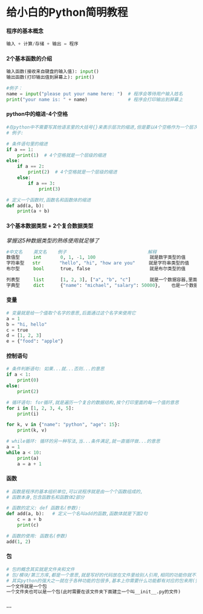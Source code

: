 # 给小白的Python简明教程

#### 程序的基本概念
```python
输入 + 计算/存储 + 输出 = 程序
```

#### 2个基本函数的介绍
```python
输入函数(接收来自键盘的输入值): input()
输出函数(打印输出值到屏幕上): print()

#例子：
name = input("please put your name here: ")  # 程序会等待用户输入姓名
print("your name is: " + name)               # 程序会打印输出到屏幕上
```

#### python中的缩进-4个空格
```python
#在python中不需要写其他语言里的大括号{}来表示层次的缩进,但是要以4个空格作为一个层次的缩进.
# 例子:

# 条件语句里的缩进
if a == 1:
    print(1)  # 4个空格就是一个层级的缩进
else:    
    if a == 2:
        print(2)  # 4个空格就是一个层级的缩进
    else:
        if a == 3:
            print(3)

# 定义一个函数时,函数名和函数体的缩进
def add(a, b):
    print(a + b)
```


#### 3个基本数据类型 + 2个复合数据类型
*掌握这5种数据类型的熟练使用就足够了*
```python
#中文名    英文名    例子                              解释 
数值型     int       0, 1, -1, 100                    就是数字类型的值
字符串型   str       "hello", "hi", "how are you"     就是字符串类型的值
布尔型     bool      true, false                      就是布尔类型的值

列表型     list      [1, 2, 3], ["a", "b", "c"]       就是一个数据容器,里面按顺序放多个值
字典型     dict      {"name": "michael", "salary": 50000},    也是一个数据容器,里面存放键值对型的值
```

#### 变量
```python
# 变量就是给一个值取个名字的意思,后面通过这个名字来使用它
a = 1
b = "hi, hello"
c = true
d = [1, 2, 3]
e = {"food": "apple"}
```


#### 控制语句
```python
# 条件判断语句: 如果...就...否则...的意思
if a < 1:
    print(0)
else:
    print(2)

# 循环语句: for循环,就是遍历一个复合的数据结构,挨个打印里面的每一个值的意思
for i in [1, 2, 3, 4, 5]:
    print(i)

for k, v in {"name": "python", "age": 15}:
    print(k, v)

# while循环: 循环的另一种写法,当...条件满足,就一直循环做...的意思
a = 1
while a < 10:
    print(a)
    a = a + 1
```

#### 函数
```python
# 函数是程序的基本组织单位,可以说程序就是由一个个函数组成的,
# 函数本身,包含函数名和函数体2部分

# 函数的定义: def 函数名(参数):
def add(a, b):   # 定义一个名叫add的函数,函数体就是下面2句
    c = a + b
    print(c)

# 函数的使用: 函数名(参数)
add(1, 2)
```


#### 包
```python
# 包的概念其实就是文件夹和文件
# 包/模块/第三方库,都是一个意思,就是写好的代码放在文件里给别人引用,相同的功能你就不需要重复写了.
# 其实python的强大之一就在于各种功能的包很多,基本上你需要什么功能都有对应的包来用(安装包的方法: pip install 包名)
一个文件就是一个包
一个文件夹也可以是一个包(此时需要在该文件夹下面建立一个叫__init__.py的文件)
```

#### ...
```
    
```























